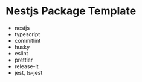 # Nestjs Package Template

- nestjs
- typescript
- commitlint
- husky
- eslint
- prettier
- release-it
- jest, ts-jest
